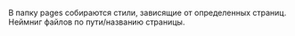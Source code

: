 В папку pages собираются стили, зависящие от определенных страниц. Неймниг файлов по пути/названию страницы.